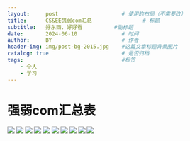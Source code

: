 ```yaml
---
layout:     post   				    # 使用的布局（不需要改）
title:      CS&EE强弱com汇总 				# 标题 
subtitle:   好东西，好好看          #副标题
date:       2024-06-10 				# 时间
author:     BY 						# 作者
header-img: img/post-bg-2015.jpg 	#这篇文章标题背景图片
catalog: true 						# 是否归档
tags:								#标签
    - 个人
    - 学习
---
```



# 强弱com汇总表

![](/img/baoyan/1.png)
![](/img/baoyan/2.png)
![](/img/baoyan/3.png)
![](/img/baoyan/4.png)
![](/img/baoyan/5.png)
![](/img/baoyan/6.png)
![](/img/baoyan/7.png)
![](/img/baoyan/8.png)
![](/img/baoyan/9.png)
![](/img/baoyan/10.png)
